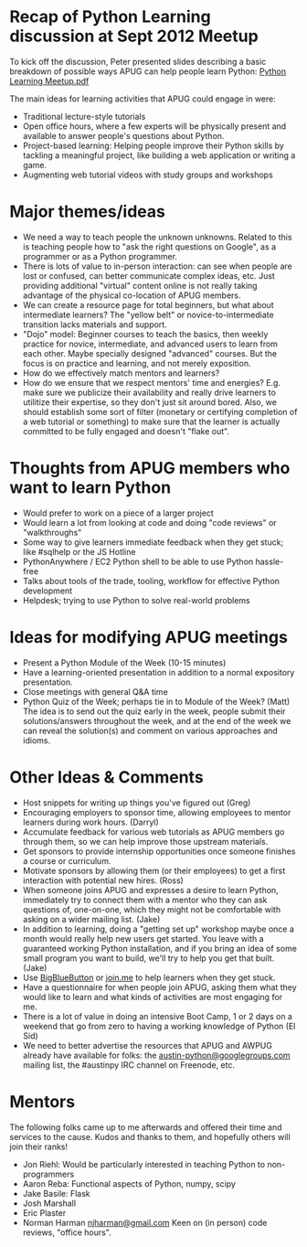 Recap of Python Learning discussion at Sept 2012 Meetup
=======================================================

To kick off the discussion, Peter presented slides describing a basic breakdown of possible ways APUG can help people learn Python: <a href="https://github.com/awpug/apug/blob/master/talks/Python%20Learning%20Meetup.pdf">Python Learning Meetup.pdf</a>

The main ideas for learning activities that APUG could engage in were:

 * Traditional lecture-style tutorials
 * Open office hours, where a few experts will be physically present and available to answer people's questions about Python.
 * Project-based learning: Helping people improve their Python skills by tackling a meaningful project, like building a web application or writing a game.
 * Augmenting web tutorial videos with study groups and workshops


Major themes/ideas
==================

 * We need a way to teach people the unknown unknowns.  Related to this is teaching people how to "ask the right questions on Google", as a programmer or as a Python programmer.
 * There is lots of value to in-person interaction: can see when people are lost or confused, can better communicate complex ideas, etc.  Just providing additional "virtual" content online is not really taking advantage of the physical co-location of APUG members.
 * We can create a resource page for total beginners, but what about intermediate learners?  The "yellow belt" or novice-to-intermediate transition lacks materials and support.
 * "Dojo" model: Beginner courses to teach the basics, then weekly practice for novice, intermediate, and advanced users to learn from each other. Maybe specially designed "advanced" courses. But the focus is on practice and learning, and not merely exposition.
 * How do we effectively match mentors and learners?
 * How do we ensure that we respect mentors' time and energies?  E.g. make sure we publicize their availability and really drive learners to utilitize their expertise, so they don't just sit around bored.  Also, we should establish some sort of filter (monetary or certifying completion of a web tutorial or something) to make sure that the learner is actually committed to be fully engaged and doesn't "flake out".

Thoughts from APUG members who want to learn Python
===================================================

 * Would prefer to work on a piece of a larger project
 * Would learn a lot from looking at code and doing "code reviews" or "walkthroughs"
 * Some way to give learners immediate feedback when they get stuck; like #sqlhelp or the JS Hotline
 * PythonAnywhere / EC2 Python shell to be able to use Python hassle-free
 * Talks about tools of the trade, tooling, workflow for effective Python development
 * Helpdesk; trying to use Python to solve real-world problems

Ideas for modifying APUG meetings
=================================
 * Present a Python Module of the Week (10-15 minutes)
 * Have a learning-oriented presentation in addition to a normal expository presentation.
 * Close meetings with general Q&A time
 * Python Quiz of the Week; perhaps tie in to Module of the Week? (Matt)  The idea is to send out the quiz early in the week, people submit their solutions/answers throughout the week, and at the end of the week we can reveal the solution(s) and comment on various approaches and idioms.

Other Ideas & Comments
======================

 * Host snippets for writing up things you've figured out  (Greg)
 * Encouraging employers to sponsor time, allowing employees to mentor learners during work hours. (Darryl)
 * Accumulate feedback for various web tutorials as APUG members go through them, so we can help improve those upstream materials.
 * Get sponsors to provide internship opportunities once someone finishes a course or curriculum.
 * Motivate sponsors by allowing them (or their employees) to get a first interaction with potential new hires.  (Ross)
 * When someone joins APUG and expresses a desire to learn Python, immediately try to connect them with a mentor who they can ask questions of, one-on-one, which they might not be comfortable with asking on a wider mailing list. (Jake)
 * In addition to learning, doing a "getting set up" workshop maybe once a month would really help new users get started. You leave with a guaranteed working Python installation, and if you bring an idea of some small program you want to build, we'll try to help you get that built. (Jake)
 * Use <a href="http://www.bigbluebutton.org/">BigBlueButton</a> or <a href="https://join.me/">join.me</a> to help learners when they get stuck.
 * Have a questionnaire for when people join APUG, asking them what they would like to learn and what kinds of activities are most engaging for me.
 * There is a lot of value in doing an intensive Boot Camp, 1 or 2 days on a weekend that go from zero to having a working knowledge of Python (El Sid)
 * We need to better advertise the resources that APUG and AWPUG already have available for folks: the <a href="https://groups.google.com/forum/#!forum/austin-python">austin-python@googlegroups.com mailing list</a>, the #austinpy IRC channel on Freenode, etc.


Mentors
=======

The following folks came up to me afterwards and offered their time and services to the cause.  Kudos and thanks to them, and hopefully others will join their ranks!

 * Jon Riehl: Would be particularly interested in teaching Python to non-programmers
 * Aaron Reba: Functional aspects of Python, numpy, scipy
 * Jake Basile: Flask
 * Josh Marshall
 * Eric Plaster
 * Norman Harman njharman@gmail.com Keen on (in person) code reviews, "office hours".


